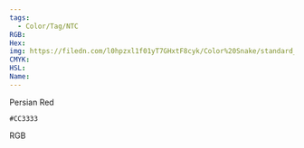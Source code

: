 ```yaml
---
tags:
  - Color/Tag/NTC
RGB:
Hex:
img: https://filedn.com/l0hpzxl1f01yT7GHxtF8cyk/Color%20Snake/standard_csv_to_svg/CC3333.svg
CMYK:
HSL:
Name:
---
```

Persian Red
```palette
#CC3333
```
RGB
